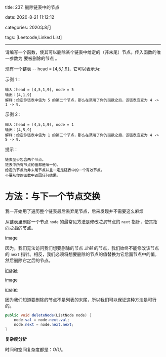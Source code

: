 title: 237. 删除链表中的节点

date: 2020-8-21 11:12:12

categories: 2020年8月

tags: [Leetcode,Linked List]

---


请编写一个函数，使其可以删除某个链表中给定的（非末尾）节点。传入函数的唯一参数为 要被删除的节点 。


<!-- more -->



现有一个链表 -- head = [4,5,1,9]，它可以表示为:


示例 1：
    
    输入：head = [4,5,1,9], node = 5
    输出：[4,1,9]
    解释：给定你链表中值为 5 的第二个节点，那么在调用了你的函数之后，该链表应变为 4 -> 1 -> 9.
示例 2：
    
    输入：head = [4,5,1,9], node = 1
    输出：[4,5,9]
    解释：给定你链表中值为 1 的第三个节点，那么在调用了你的函数之后，该链表应变为 4 -> 5 -> 9.


提示：
    
    链表至少包含两个节点。
    链表中所有节点的值都是唯一的。
    给定的节点为非末尾节点并且一定是链表中的一个有效节点。
    不要从你的函数中返回任何结果。

# 方法：与下一个节点交换
我一开始用了遍历整个链表最后丢弃尾节点，后来发现并不需要这么麻烦

从链表里删除一个节点 `node` 的最常见方法是修改*之前*节点的 `next` 指针，使其指向*之后*的节点。

[image](https://pic.leetcode-cn.com/3579a496897df5321c110bf1301872b6e10c342f5e400ce45d2db0348d00d715-file_1555866623326)


因为，我们无法访问我们想要删除的节点 *之前* 的节点，我们始终不能修改该节点的 `next` 指针。相反，我们必须将想要删除的节点的值替换为它后面节点中的值，然后删除它之后的节点。

[image](https://pic.leetcode-cn.com/858fae01d89c2080eb7e45a1f9d9a2b2f76e1a5c87815b324fd946e0bd8da495-file_1555866651920)


[image](https://pic.leetcode-cn.com/902dc5d3f8c44d3cbc0b6e837711cad2eefc021fd2b9de8dfabc6d478bc779b1-file_1555866680932)


[image](https://pic.leetcode-cn.com/2a6409b98dd73d6649fdc6fb984c88690547127467104c3923367be6f8fbc916-file_1555866773685)


因为我们知道要删除的节点不是列表的末尾，所以我们可以保证这种方法是可行的。


```java [juoWzFbK-Java]
public void deleteNode(ListNode node) {
    node.val = node.next.val;
    node.next = node.next.next;
}
```


**复杂度分析**

时间和空间复杂度都是：*O(1)*。